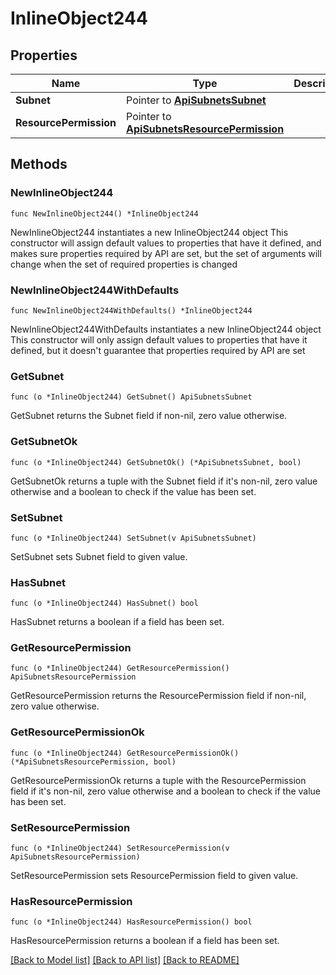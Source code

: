 # InlineObject244

## Properties

Name | Type | Description | Notes
------------ | ------------- | ------------- | -------------
**Subnet** | Pointer to [**ApiSubnetsSubnet**](_api_subnets_subnet.md) |  | [optional] 
**ResourcePermission** | Pointer to [**ApiSubnetsResourcePermission**](_api_subnets_resourcePermission.md) |  | [optional] 

## Methods

### NewInlineObject244

`func NewInlineObject244() *InlineObject244`

NewInlineObject244 instantiates a new InlineObject244 object
This constructor will assign default values to properties that have it defined,
and makes sure properties required by API are set, but the set of arguments
will change when the set of required properties is changed

### NewInlineObject244WithDefaults

`func NewInlineObject244WithDefaults() *InlineObject244`

NewInlineObject244WithDefaults instantiates a new InlineObject244 object
This constructor will only assign default values to properties that have it defined,
but it doesn't guarantee that properties required by API are set

### GetSubnet

`func (o *InlineObject244) GetSubnet() ApiSubnetsSubnet`

GetSubnet returns the Subnet field if non-nil, zero value otherwise.

### GetSubnetOk

`func (o *InlineObject244) GetSubnetOk() (*ApiSubnetsSubnet, bool)`

GetSubnetOk returns a tuple with the Subnet field if it's non-nil, zero value otherwise
and a boolean to check if the value has been set.

### SetSubnet

`func (o *InlineObject244) SetSubnet(v ApiSubnetsSubnet)`

SetSubnet sets Subnet field to given value.

### HasSubnet

`func (o *InlineObject244) HasSubnet() bool`

HasSubnet returns a boolean if a field has been set.

### GetResourcePermission

`func (o *InlineObject244) GetResourcePermission() ApiSubnetsResourcePermission`

GetResourcePermission returns the ResourcePermission field if non-nil, zero value otherwise.

### GetResourcePermissionOk

`func (o *InlineObject244) GetResourcePermissionOk() (*ApiSubnetsResourcePermission, bool)`

GetResourcePermissionOk returns a tuple with the ResourcePermission field if it's non-nil, zero value otherwise
and a boolean to check if the value has been set.

### SetResourcePermission

`func (o *InlineObject244) SetResourcePermission(v ApiSubnetsResourcePermission)`

SetResourcePermission sets ResourcePermission field to given value.

### HasResourcePermission

`func (o *InlineObject244) HasResourcePermission() bool`

HasResourcePermission returns a boolean if a field has been set.


[[Back to Model list]](../README.md#documentation-for-models) [[Back to API list]](../README.md#documentation-for-api-endpoints) [[Back to README]](../README.md)



